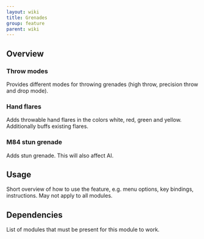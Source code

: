 ```yaml
---
layout: wiki
title: Grenades
group: feature
parent: wiki
---
```


## Overview

### Throw modes
Provides different modes for throwing grenades (high throw, precision throw and drop mode).

### Hand flares
Adds throwable hand flares in the colors white, red, green and yellow. Additionally buffs existing flares.

### M84 stun grenade
Adds stun grenade. This will also affect AI.


## Usage

Short overview of how to use the feature, e.g. menu options, key bindings, 
instructions. May not apply to all modules.


## Dependencies

List of modules that must be present for this module to work.
